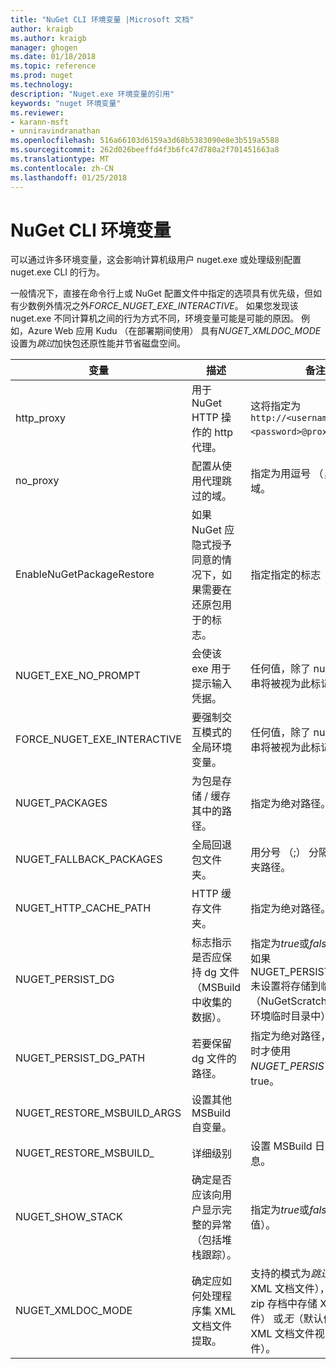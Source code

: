 ```yaml
---
title: "NuGet CLI 环境变量 |Microsoft 文档"
author: kraigb
ms.author: kraigb
manager: ghogen
ms.date: 01/18/2018
ms.topic: reference
ms.prod: nuget
ms.technology: 
description: "Nuget.exe 环境变量的引用"
keywords: "nuget 环境变量"
ms.reviewer:
- karann-msft
- unniravindranathan
ms.openlocfilehash: 516a66103d6159a3d68b5383090e8e3b519a5588
ms.sourcegitcommit: 262d026beeffd4f3b6fc47d780a2f701451663a8
ms.translationtype: MT
ms.contentlocale: zh-CN
ms.lasthandoff: 01/25/2018
---
```

# <a name="nuget-cli-environment-variables"></a>NuGet CLI 环境变量

可以通过许多环境变量，这会影响计算机级用户 nuget.exe 或处理级别配置 nuget.exe CLI 的行为。

一般情况下，直接在命令行上或 NuGet 配置文件中指定的选项具有优先级，但如有少数例外情况之外*FORCE_NUGET_EXE_INTERACTIVE*。 如果您发现该 nuget.exe 不同计算机之间的行为方式不同，环境变量可能是可能的原因。 例如，Azure Web 应用 Kudu （在部署期间使用） 具有*NUGET_XMLDOC_MODE*设置为*跳过*加快包还原性能并节省磁盘空间。

| 变量 | 描述 | 备注 |
| --- | --- | --- |
| http_proxy | 用于 NuGet HTTP 操作的 http 代理。 | 这将指定为`http://<username>:<password>@proxy.com`。 |
| no_proxy | 配置从使用代理跳过的域。 | 指定为用逗号 （，） 分隔的域。 |
| EnableNuGetPackageRestore | 如果 NuGet 应隐式授予同意的情况下，如果需要在还原包用于的标志。 | 指定指定的标志 | 作为*true*或*1*，未设置视为标志的任何其他值。 |
| NUGET_EXE_NO_PROMPT | 会使该 exe 用于提示输入凭据。| 任何值，除了 null 或空字符串将被视为此标记集/true。 |
FORCE_NUGET_EXE_INTERACTIVE | 要强制交互模式的全局环境变量。 | 任何值，除了 null 或空字符串将被视为此标记集/true。 |
| NUGET_PACKAGES | 为包是存储 / 缓存其中的路径。 | 指定为绝对路径。 |
| NUGET_FALLBACK_PACKAGES | 全局回退包文件夹。 | 用分号 （;） 分隔的绝对文件夹路径。 |
| NUGET_HTTP_CACHE_PATH | HTTP 缓存文件夹。 | 指定为绝对路径。 |
| NUGET_PERSIST_DG | 标志指示是否应保持 dg 文件 （MSBuild 中收集的数据）。 | 指定为*true*或*false* （默认），如果 NUGET_PERSIST_DG_PATH 未设置将存储到临时目录 （NuGetScratch 文件夹当前环境临时目录中）。 |
| NUGET_PERSIST_DG_PATH | 若要保留 dg 文件的路径。 | 指定为绝对路径，此选项是时才使用*NUGET_PERSIST_DG*设置为 true。 |
| NUGET_RESTORE_MSBUILD_ARGS | 设置其他 MSBuild 自变量。 |
| NUGET_RESTORE_MSBUILD_| 详细级别 |设置 MSBuild 日志详细信息。 | 默认值是*quiet* ("/ v: q")。 可能的值*q [uiet]*， *m [最低]*， *n [ormal]*， *d [etailed]*，和*diag [nostic]*。 |
| NUGET_SHOW_STACK | 确定是否应该向用户显示完整的异常 （包括堆栈跟踪）。 | 指定为*true*或*false* （默认值）。 |
| NUGET_XMLDOC_MODE | 确定应如何处理程序集 XML 文档文件提取。 | 支持的模式为*跳过*（不提取 XML 文档文件），*压缩*（作为 zip 存档中存储 XML 文档文件） 或*无*（默认值为，将 XML 文档文件视为常规文件）。 |
